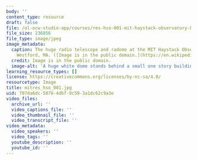 ```yaml
---
body: ''
content_type: resource
draft: false
file: /ol-ocw-studio-app/courses/res-hso-001-mit-haystack-observatory-k12-stem-lesson-plans/mitres_hso_001.jpg
file_size: 236856
file_type: image/jpeg
image_metadata:
  caption: The huge radio telescope and radome at the MIT Haystack Observatory in
    Westford, MA. ([Image is in the public domain.](https://en.wikipedia.org/wiki/Haystack_Observatory#/media/File:Haystack_Radio_Telescope_-_Haystack_Observatory_-_DSC04026.JPG))
  credit: Image is in the public domain.
  image-alt: 'A huge white dome stands behind a small one story building. '
learning_resource_types: []
license: https://creativecommons.org/licenses/by-nc-sa/4.0/
resourcetype: Image
title: mitres_hso_001.jpg
uid: 707da6dc-5076-4dbf-9c59-3a1dc62c9a3e
video_files:
  archive_url: ''
  video_captions_file: ''
  video_thumbnail_file: ''
  video_transcript_file: ''
video_metadata:
  video_speakers: ''
  video_tags: ''
  youtube_description: ''
  youtube_id: ''
---
```

